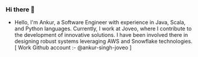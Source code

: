 ### Hi there 👋
- Hello, I'm Ankur, a Software Engineer with experience in Java, Scala, and Python languages. Currently, I work at Joveo, where I contribute to the development of innovative solutions. I have been involved there in designing robust systems leveraging AWS and Snowflake technologies. [ Work Github account :- @ankur-singh-joveo ]

<!--
**ankur-singh1601/ankur-singh1601** is a ✨ _special_ ✨ repository because its `README.md` (this file) appears on your GitHub profile.

Here are some ideas to get you started:

- 🔭 I’m currently working in @joveo as Software Engineer. 
- 🌱 I’m currently learning ...
- 👯 I’m looking to collaborate on ...
- 🤔 I’m looking for help with ...
- 💬 Ask me about ...
- 📫 How to reach me: ...
- 😄 Pronouns: ...
- ⚡ Fun fact: ...
-->

